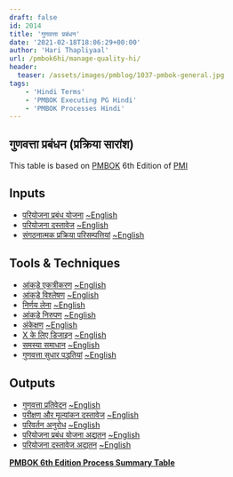 ```yaml
---
draft: false
id: 2014   
title: 'गुणवत्ता प्रबंधन'
date: '2021-02-18T18:06:29+00:00'
author: 'Hari Thapliyaal'
url: /pmbok6hi/manage-quality-hi/
header:
  teaser: /assets/images/pmblog/1037-pmbok-general.jpg
tags:
    - 'Hindi Terms'
    - 'PMBOK Executing PG Hindi'
    - 'PMBOK Processes Hindi'
---
```


## गुणवत्ता प्रबंधन (प्रक्रिया सारांश)

This table is based on [PMBOK](https://www.pmi.org/pmbok-guide-standards) 6th Edition of [PMI](https:/www.pmi.org)

## Inputs

- [परियोजना प्रबंध योजना](/pmbok6hi/project-management-plan-hi) [~English](/pmbok6/Project-Management-Plan)
- [परियोजना दस्तावेज](/pmbok6hi/project-documents-hi) [~English](/pmbok6/Project-Documents)
- [संगठनात्मक प्रक्रिया परिसम्पत्तियां](/pmbok6hi/organizational-process-assets-hi) [~English](/pmbok6/Organizational-Process-Assets)

## Tools &amp; Techniques

- [आंकड़े एकत्रीकरण](/pmbok6hi/data-gathering-hi) [~English](/pmbok6/Data-Gathering)
- [आंकड़े विश्लेषण](/pmbok6hi/data-analysis-hi) [~English](/pmbok6/Data-Analysis)
- [निर्णय लेना](/pmbok6hi/decision-making-hi) [~English](/pmbok6/Decision-Making)
- [आंकड़े निरुपण](/pmbok6hi/data-representation-hi) [~English](/pmbok6/Data-Representation)
- [अंकेक्षण](/pmbok6hi/audits-hi) [~English](/pmbok6/Audits)
- [X के लिए डिजाइन](/pmbok6hi/design-for-x-hi) [~English](/pmbok6/Design-For-X)
- [समस्या समाधान](/pmbok6hi/problem-solving-hi) [~English](/pmbok6/Problem-Solving)
- [गुणवत्ता सुधार पद्धतियां](/pmbok6hi/quality-improvement-methods-hi) [~English](/pmbok6/Quality-Improvement-Methods)

## Outputs

- [गुणवत्ता प्रतिवेदन](/pmbok6hi/quality-reports-hi) [~English](/pmbok6/Quality-Reports)
- [परीक्षण और मूल्यांकन दस्तावेज](/pmbok6hi/test-and-evaluation-documents-hi) [~English](/pmbok6/Test-And-Evaluation-Documents)
- [परिवर्तन अनुरोध](/pmbok6hi/change-requests-hi) [~English](/pmbok6/Change-Requests)
- [परियोजना प्रबंध योजना अद्यतन](/pmbok6hi/project-management-plan-updates-hi) [~English](/pmbok6/Project-Management-Plan-Updates)
- [परियोजना दस्तावेज अद्यतन](/pmbok6hi/project-documents-updates-hi) [~English](/pmbok6/Project-Documents-Updates)

**[PMBOK 6th Edition Process Summary Table](process-groups-and-processes-in-pmbok6/)**
